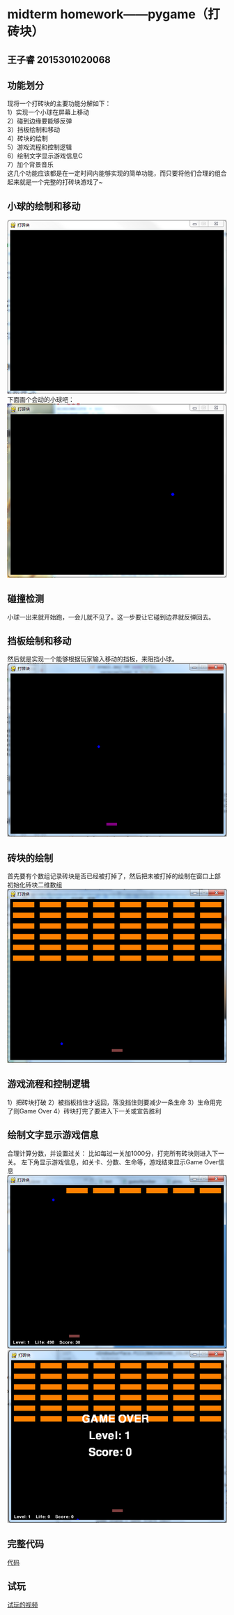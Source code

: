 # midterm homework——pygame（打砖块）
王子睿 2015301020068
---

## 功能划分
现将一个打砖块的主要功能分解如下：<br>
1）实现一个小球在屏幕上移动<br>
2）碰到边缘要能够反弹<br>
3）挡板绘制和移动<br>
4）砖块的绘制<br>
5）游戏流程和控制逻辑<br>
6）绘制文字显示游戏信息C<br>
7）加个背景音乐<br>
这几个功能应该都是在一定时间内能够实现的简单功能，而只要将他们合理的组合起来就是一个完整的打砖块游戏了~

## 小球的绘制和移动
![](https://github.com/wzrwisdom/compuational_physics_N2015301020068/blob/master/midterm%20homework/1.png)<br>
下面画个会动的小球吧：<br>
![](https://github.com/wzrwisdom/compuational_physics_N2015301020068/blob/master/midterm%20homework/2.png)
## 碰撞检测
小球一出来就开始跑，一会儿就不见了。这一步要让它碰到边界就反弹回去。
## 挡板绘制和移动
然后就是实现一个能够根据玩家输入移动的挡板，来阻挡小球。
![](https://github.com/wzrwisdom/compuational_physics_N2015301020068/blob/master/midterm%20homework/3.png)
## 砖块的绘制
首先要有个数组记录砖块是否已经被打掉了，然后把未被打掉的绘制在窗口上部
初始化砖块二维数组
![](https://github.com/wzrwisdom/compuational_physics_N2015301020068/blob/master/4.png)
## 游戏流程和控制逻辑
1）把砖块打破
2）被挡板挡住才返回，落没挡住则要减少一条生命
3）生命用完了则Game Over
4）砖块打完了要进入下一关或宣告胜利
## 绘制文字显示游戏信息
合理计算分数，并设置过关：
比如每过一关加1000分，打完所有砖块则进入下一关。
左下角显示游戏信息，如关卡、分数、生命等，游戏结束显示Game Over信息
![](https://github.com/wzrwisdom/compuational_physics_N2015301020068/blob/master/midterm%20homework/5.png)
![](https://github.com/wzrwisdom/compuational_physics_N2015301020068/blob/master/midterm%20homework/6.png)
## 完整代码
[代码](https://github.com/wzrwisdom/compuational_physics_N2015301020068/blob/master/midterm%20homework/source%20code)
## 试玩
[试玩的视频](https://github.com/wzrwisdom/compuational_physics_N2015301020068/blob/master/midterm%20homework/Video_20171110111231.wmv)
